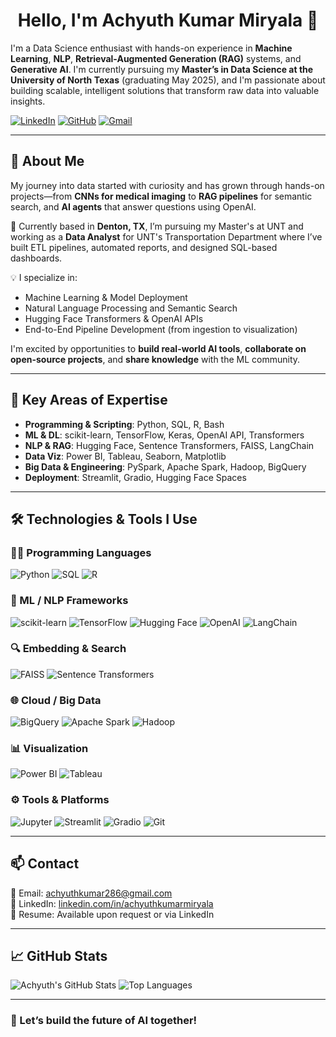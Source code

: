 <h1 align="center">Hello, I'm Achyuth Kumar Miryala 👋</h1>

I'm a Data Science enthusiast with hands-on experience in **Machine Learning**, **NLP**, **Retrieval-Augmented Generation (RAG)** systems, and **Generative AI**. I'm currently pursuing my **Master’s in Data Science at the University of North Texas** (graduating May 2025), and I'm passionate about building scalable, intelligent solutions that transform raw data into valuable insights.

[![LinkedIn](https://img.shields.io/badge/LinkedIn-0077B5?style=flat-square&logo=linkedin&logoColor=white)](https://www.linkedin.com/in/achyuthkumarmiryala/)
[![GitHub](https://img.shields.io/badge/GitHub-000000?style=flat-square&logo=github&logoColor=white)](https://github.com/achyuthkumarmiryala)
[![Gmail](https://img.shields.io/badge/Gmail-D14836?style=flat-square&logo=gmail&logoColor=white)](mailto:achyuthkumar286@gmail.com)

---

## 🧠 About Me

My journey into data started with curiosity and has grown through hands-on projects—from **CNNs for medical imaging** to **RAG pipelines** for semantic search, and **AI agents** that answer questions using OpenAI.

📍 Currently based in **Denton, TX**, I’m pursuing my Master's at UNT and working as a **Data Analyst** for UNT's Transportation Department where I’ve built ETL pipelines, automated reports, and designed SQL-based dashboards.

💡 I specialize in:

- Machine Learning & Model Deployment  
- Natural Language Processing and Semantic Search  
- Hugging Face Transformers & OpenAI APIs  
- End-to-End Pipeline Development (from ingestion to visualization)

I'm excited by opportunities to **build real-world AI tools**, **collaborate on open-source projects**, and **share knowledge** with the ML community.

---

## 💼 Key Areas of Expertise

- **Programming & Scripting**: Python, SQL, R, Bash  
- **ML & DL**: scikit-learn, TensorFlow, Keras, OpenAI API, Transformers  
- **NLP & RAG**: Hugging Face, Sentence Transformers, FAISS, LangChain  
- **Data Viz**: Power BI, Tableau, Seaborn, Matplotlib  
- **Big Data & Engineering**: PySpark, Apache Spark, Hadoop, BigQuery  
- **Deployment**: Streamlit, Gradio, Hugging Face Spaces

---

## 🛠️ Technologies & Tools I Use

### 👨‍💻 Programming Languages
![Python](https://img.shields.io/badge/Python-3670A0?style=for-the-badge&logo=python&logoColor=fff)
![SQL](https://img.shields.io/badge/SQL-003B57?style=for-the-badge&logo=sqlite&logoColor=fff)
![R](https://img.shields.io/badge/R-276DC3?style=for-the-badge&logo=r&logoColor=white)

### 🤖 ML / NLP Frameworks
![scikit-learn](https://img.shields.io/badge/scikit--learn-F7931E?style=for-the-badge&logo=scikit-learn&logoColor=white)
![TensorFlow](https://img.shields.io/badge/TensorFlow-FF6F00?style=for-the-badge&logo=tensorflow&logoColor=white)
![Hugging Face](https://img.shields.io/badge/HuggingFace-FFD21F?style=for-the-badge&logo=huggingface&logoColor=black)
![OpenAI](https://img.shields.io/badge/OpenAI-412991?style=for-the-badge&logo=openai&logoColor=white)
![LangChain](https://img.shields.io/badge/LangChain-00B8A9?style=for-the-badge)

### 🔍 Embedding & Search
![FAISS](https://img.shields.io/badge/FAISS-009688?style=for-the-badge)
![Sentence Transformers](https://img.shields.io/badge/SBERT-4C8CBF?style=for-the-badge)

### 🌐 Cloud / Big Data
![BigQuery](https://img.shields.io/badge/BigQuery-34A853?style=for-the-badge&logo=googlecloud&logoColor=white)
![Apache Spark](https://img.shields.io/badge/Apache%20Spark-E25A1C?style=for-the-badge&logo=apachespark&logoColor=white)
![Hadoop](https://img.shields.io/badge/Hadoop-66CCFF?style=for-the-badge&logo=apachehadoop&logoColor=white)

### 📊 Visualization
![Power BI](https://img.shields.io/badge/Power%20BI-F2C811?style=for-the-badge&logo=powerbi&logoColor=black)
![Tableau](https://img.shields.io/badge/Tableau-E97627?style=for-the-badge&logo=tableau&logoColor=white)

### ⚙️ Tools & Platforms
![Jupyter](https://img.shields.io/badge/Jupyter-F37626?style=for-the-badge&logo=jupyter&logoColor=white)
![Streamlit](https://img.shields.io/badge/Streamlit-FF4B4B?style=for-the-badge&logo=streamlit&logoColor=white)
![Gradio](https://img.shields.io/badge/Gradio-171717?style=for-the-badge&logo=gradio&logoColor=white)
![Git](https://img.shields.io/badge/Git-F05032?style=for-the-badge&logo=git&logoColor=white)

---

## 📫 Contact

📧 Email: [achyuthkumar286@gmail.com](mailto:achyuthkumar286@gmail.com)  
🔗 LinkedIn: [linkedin.com/in/achyuthkumarmiryala](https://www.linkedin.com/in/achyuthkumarmiryala/)  
📂 Resume: Available upon request or via LinkedIn

---

## 📈 GitHub Stats

![Achyuth's GitHub Stats](https://github-readme-stats.vercel.app/api?username=achyuthkumarmiryala&show_icons=true&theme=dark)
![Top Languages](https://github-readme-stats.vercel.app/api/top-langs/?username=achyuthkumarmiryala&layout=compact&theme=dark)

---

### 🚀 Let’s build the future of AI together!
